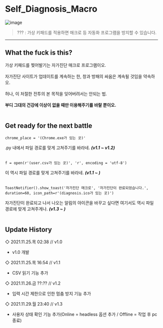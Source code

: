 # Self_Diagnosis_Macro
![image](https://user-images.githubusercontent.com/64591335/143431001-33b1b53e-34bf-40ee-95ae-c51667289c9f.png)
> ??? : 가상 키패드를 적용하면 매크로 등 자동화 프로그램을 방지할 수 있습니다.
---
## What the fuck is this?
가상 키패드를 찢어발기는 자가진단 매크로 프로그램이오.<br><br> 
자가진단 사이트가 업데이트를 계속하는 한, 창과 방패의 싸움은 계속될 것임을 약속하오.<br><br>
허나, 이 처절한 전투의 본 목적을 잊어버려서는 안되는 법.<br><br>
**부디 그대의 건강에 이상이 없을 때만 이용해주기를 바랄 뿐이오.**<br><br>

## Get ready for the next battle
```
chrome_place = '(Chrome.exe가 있는 곳)'
```
.py 내에서 파일 경로를 맞게 고쳐주기를 바라네. ***(v1.1 ~ v1.2)***<br><br>
```
f = open(r'(user.csv가 있는 곳)', 'r', encoding = 'utf-8')
```
이 역시 파일 경로를 맞게 고쳐주기를 바라네. ***(v1.1 ~ )***<br><br>
```
ToastNotifier().show_toast('자가진단 매크로', '자가진단이 완료되었습니다.', duration=60, icon_path=r'(diagnosis.ico가 있는 곳)')
```
자가진단이 완료되고 나서 나오는 알림의 아이콘을 바꾸고 싶다면 여기서도 역시 파일 경로에 맞게 고쳐주게나. ***(v1.3 ~ )***<br><br>
## Update History
◇ 2021.11.25.목 02:38 // v1.0
- v1.0 개발

◇ 2021.11.25.목 16:54 // v1.1
- CSV 읽기 기능 추가

◇ 2021.11.26.금 ??:?? // v1.2
- 입력 시간 제한으로 인한 멈춤 방지 기능 추가

◇ 2021.11.29.월 23:40 // v1.3
- 사용자 상태 확인 기능 추가(Online = headless 옵션 추가 / Offline = 작업 후 pc 종료)
